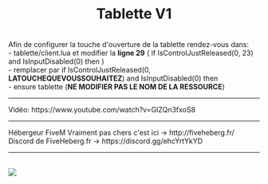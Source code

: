 <center><h1>Tablette V1</h1></center><br>
Afin de configurer la touche d'ouverture de la tablette rendez-vous dans:<br>
- tablette/client.lua et modifier la <b>ligne 29</b> ( if IsControlJustReleased(0, 23) and IsInputDisabled(0) then )<br>
- remplacer par if IsControlJustReleased(0, <b>LATOUCHEQUEVOUSSOUHAITEZ</b>) and IsInputDisabled(0) then<br>
- ensure tablette (<b>NE MODIFIER PAS LE NOM DE LA RESSOURCE</b>)
<hr>
Vidéo: https://www.youtube.com/watch?v=GIZQn3fxoS8
<hr>
Hébergeur FiveM Vraiment pas chers c'est ici -> http://fiveheberg.fr/ <br>
Discord de FiveHeberg.fr -> https://discord.gg/ehcYrtYkYD
<hr><br>
<img src="https://i.goopics.net/5vi4wn.png">
